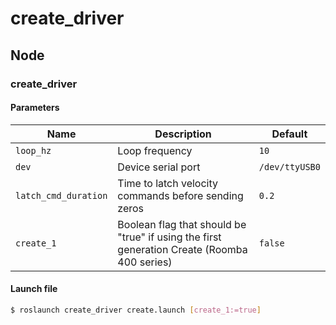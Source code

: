# create_driver

## Node

### create_driver

#### Parameters

|         Name         |                    Description                                                              |     Default    |
|----------------------|---------------------------------------------------------------------------------------------|----------------|
| `loop_hz`            | Loop frequency                                                                              | `10`           |
| `dev`                | Device serial port                                                                          | `/dev/ttyUSB0` |
| `latch_cmd_duration` | Time to latch velocity commands before sending zeros                                        | `0.2`          |
| `create_1`           | Boolean flag that should be "true" if using the first generation Create (Roomba 400 series) | `false`        |

#### Launch file

``` bash
$ roslaunch create_driver create.launch [create_1:=true]
```

